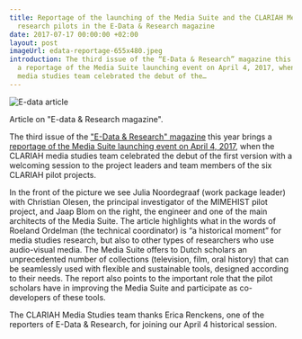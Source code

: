 ```yaml
---
title: Reportage of the launching of the Media Suite and the CLARIAH Media studies
  research pilots in the E-Data & Research magazine
date: 2017-07-17 00:00:00 +02:00
layout: post
imageUrl: edata-reportage-655x480.jpeg
introduction: The third issue of the “E-Data & Research” magazine this year brings
  a reportage of the Media Suite launching event on April 4, 2017, when the CLARIAH
  media studies team celebrated the debut of the…
---
```


![E-data article](/mediasuite-website/uploads/edata-reportage-655x480.jpeg)

Article on "E-data & Research magazine".

The third issue of the ["E-Data & Research" magazine](https://www.edata.nl/) this year brings a [reportage of the Media Suite launching event on April 4, 2017](https://www.edata.nl/1103/pdf/1103_7.pdf), when the CLARIAH media studies team celebrated the debut of the first version with a welcoming session to the project leaders and team members of the six CLARIAH pilot projects.

In the front of the picture we see Julia Noordegraaf (work package leader) with Christian Olesen, the principal investigator of the MIMEHIST pilot project, and Jaap Blom on the right, the engineer and one of the main architects of the Media Suite. The article highlights what in the words of Roeland Ordelman (the technical coordinator) is “a historical moment” for media studies research, but also to other types of researchers who use audio-visual media. The Media Suite offers to Dutch scholars an unprecedented number of collections (television, film, oral history) that can be seamlessly used with flexible and sustainable tools, designed according to their needs. The report also points to the important role that the pilot scholars have in improving the Media Suite and participate as co-developers of these tools.

The CLARIAH Media Studies team thanks Erica Renckens, one of the reporters of E-Data & Research, for joining our April 4 historical session.